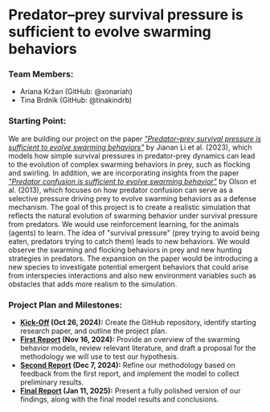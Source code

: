 # Predator–prey survival pressure is sufficient to evolve swarming behaviors

### Team Members:
- Ariana Kržan (GitHub: @xonariah)
- Tina Brdnik (GitHub: @tinakindrb)

### Starting Point:
We are building our project on the paper *["Predator–prey survival pressure is sufficient to evolve swarming behaviors"](https://iopscience.iop.org/article/10.1088/1367-2630/acf33a)* by Jianan Li et al. (2023), which models how simple survival pressures in predator-prey dynamics can lead to the evolution of complex swarming behaviors in prey, such as flocking and swirling. In addition, we are incorporating insights from the paper *["Predator confusion is sufficient to evolve swarming behavior"](https://royalsocietypublishing.org/doi/10.1098/rsif.2013.0305)* by Olson et al. (2013), which focuses on how predator confusion can serve as a selective pressure driving prey to evolve swarming behaviors as a defense mechanism. The goal of this project is to create a realistic simulation that reflects the natural evolution of swarming behavior under survival pressure from predators. We would use reinforcement learning, for the animals (agents) to learn. The idea of "survival pressure" (prey trying to avoid being eaten, predators trying to catch them) leads to new behaviors. We would observe the swarming and flocking behaviors in prey and new hunting strategies in predators. The expansion on the paper would be introducing a new species to investigate potential emergent behaviors that could arise from interspecies interactions and also new environment variables such as obstacles that adds more realism to the simulation.

### Project Plan and Milestones:
- **[Kick-Off](https://github.com/xonariah/Collective-behaviour-project/milestone/1)
 (Oct 26, 2024):** Create the GitHub repository, identify starting research paper, and outline the project plan.
- **[First Report](https://github.com/xonariah/Collective-behaviour-project/milestone/2) (Nov 16, 2024):** Provide an overview of the swarming behavior models, review relevant literature, and draft a proposal for the methodology we will use to test our hypothesis.
- **[Second Report](https://github.com/xonariah/Collective-behaviour-project/milestone/3) (Dec 7, 2024):** Refine our methodology based on feedback from the first report, and implement the model to collect preliminary results.
- **[Final Report](https://github.com/xonariah/Collective-behaviour-project/milestone/4) (Jan 11, 2025):** Present a fully polished version of our findings, along with the final model results and conclusions.

